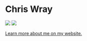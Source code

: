 # Chris Wray

![](https://github.com/cwray-tech/github-stats/blob/master/generated/overview.svg)
![](https://github.com/cwray-tech/github-stats/blob/master/generated/languages.svg)

[Learn more about me on my website.](https://chriswray.dev)


